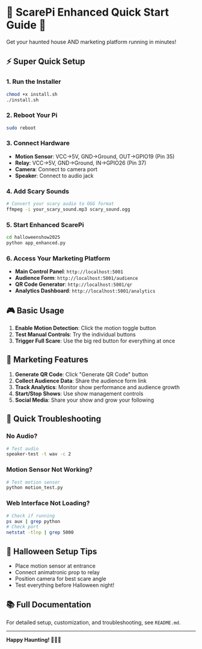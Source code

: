 # 🚀 ScarePi Enhanced Quick Start Guide 🎃

Get your haunted house AND marketing platform running in minutes!

## ⚡ Super Quick Setup

### 1. Run the Installer
```bash
chmod +x install.sh
./install.sh
```

### 2. Reboot Your Pi
```bash
sudo reboot
```

### 3. Connect Hardware
- **Motion Sensor**: VCC→5V, GND→Ground, OUT→GPIO19 (Pin 35)
- **Relay**: VCC→5V, GND→Ground, IN→GPIO26 (Pin 37)
- **Camera**: Connect to camera port
- **Speaker**: Connect to audio jack

### 4. Add Scary Sounds
```bash
# Convert your scary audio to OGG format
ffmpeg -i your_scary_sound.mp3 scary_sound.ogg
```

### 5. Start Enhanced ScarePi
```bash
cd halloweenshow2025
python app_enhanced.py
```

### 6. Access Your Marketing Platform
- **Main Control Panel**: `http://localhost:5001`
- **Audience Form**: `http://localhost:5001/audience`
- **QR Code Generator**: `http://localhost:5001/qr`
- **Analytics Dashboard**: `http://localhost:5001/analytics`

## 🎮 Basic Usage

1. **Enable Motion Detection**: Click the motion toggle button
2. **Test Manual Controls**: Try the individual buttons
3. **Trigger Full Scare**: Use the big red button for everything at once

## 📱 Marketing Features

1. **Generate QR Code**: Click "Generate QR Code" button
2. **Collect Audience Data**: Share the audience form link
3. **Track Analytics**: Monitor show performance and audience growth
4. **Start/Stop Shows**: Use show management controls
5. **Social Media**: Share your show and grow your following

## 🔧 Quick Troubleshooting

### No Audio?
```bash
# Test audio
speaker-test -t wav -c 2
```

### Motion Sensor Not Working?
```bash
# Test motion sensor
python motion_test.py
```

### Web Interface Not Loading?
```bash
# Check if running
ps aux | grep python
# Check port
netstat -tlnp | grep 5000
```

## 🎃 Halloween Setup Tips

- Place motion sensor at entrance
- Connect animatronic prop to relay
- Position camera for best scare angle
- Test everything before Halloween night!

## 📚 Full Documentation

For detailed setup, customization, and troubleshooting, see `README.md`.

---

**Happy Haunting! 👻🦇🎃**
